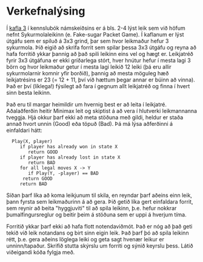 # Verkefnalýsing

Í [kafla 3](http://web.engr.illinois.edu/~jeffe/teaching/algorithms/notes/03-backtracking.pdf) í kennslubók námskeiðsins er á bls. 2-4 lýst leik sem við höfum nefnt Sykurmolaleikinn (e. Fake-sugar Packet Game). Í kaflanum er lýst útgáfu sem er spiluð á 3x3 grind, þar sem hvor leikmaður hefur 3 sykurmola. Þið eigið að skrifa forrit sem spilar þessa 3x3 útgáfu og reyna að hafa forritið ykkar þannig að það spili leikinn eins vel og hægt er.
Leikjatréð fyrir 3x3 útgáfuna er ekki gríðarlega stórt, hver hnútur hefur í mesta lagi 3 börn og hvor leikmaður getur í mesta lagi leikið 12 leiki (þá eru allir sykurmolarnir komnir yfir borðið), þannig að mesta möguleg hæð leikjatrésins er 23 (= 12 + 11, því við hættum þegar annar er búinn að vinna). Það er því (líklega!) fýsilegt að fara í gegnum allt leikjatréð og finna í hvert sinn besta leikinn.

Það eru til margar heimildir um hvernig best er að leita í leikjatré. Aðalaðferðin heitir Minimax leit og skiptist á að vera í hlutverki leikmannanna tveggja. Hjá okkur þarf ekki að meta stöðuna með gildi, heldur er staða annað hvort unnin (Good) eða töpuð (Bad). Þá má lýsa aðferðinni á einfaldari hátt:

      Play(X, player)
         if player has already won in state X
            return GOOD
         if player has already lost in state X
            return BAD
         for all legal moves X -> Y
            if Play(Y, -player) == BAD
          return GOOD
         return BAD

Síðan þarf líka að koma leikjunum til skila, en reyndar þarf aðeins einn leik, þann fyrsta sem leikmaðurinn á að gera.
Þið getið líka gert einfaldara forrit, sem reynir að beita "hyggjuviti" til að spila leikinn, þ.e. hefur nokkrar þumalfingursreglur og beitir þeim á stöðuna sem er uppi á hverjum tíma.

Forritið ykkar þarf ekki að hafa flott notendaviðmót. Það er nóg að það geti tekið við leik notandans og birt sinn eigin leik. Það þarf þó að spila leikinn rétt, þ.e. gera aðeins löglega leiki og geta sagt hvenær leikur er unninn/tapaður. Skrifið stutta skýrslu um forriti og sýnið keyrslu þess. Látið viðeigandi kóða fylgja með.